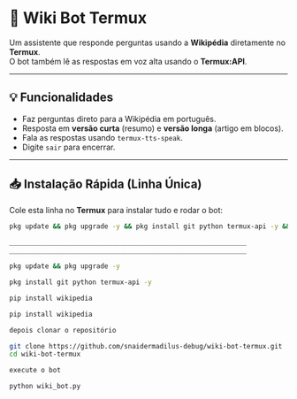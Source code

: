 # 🤖 Wiki Bot Termux

Um assistente que responde perguntas usando a **Wikipédia** diretamente no **Termux**.  
O bot também lê as respostas em voz alta usando o **Termux:API**.

---

## 💡 Funcionalidades

- Faz perguntas direto para a Wikipédia em português.  
- Resposta em **versão curta** (resumo) e **versão longa** (artigo em blocos).  
- Fala as respostas usando `termux-tts-speak`.  
- Digite `sair` para encerrar.

---

## 📥 Instalação Rápida (Linha Única)

Cole esta linha no **Termux** para instalar tudo e rodar o bot:

```bash
pkg update && pkg upgrade -y && pkg install git python termux-api -y && pip install wikipedia && git clone https://github.com/snaidermadilus-debug/wiki-bot-termux.git && cd wiki-bot-termux && python wiki_bot.py

____________________________________________________________
____________________________________________________________

pkg update && pkg upgrade -y

pkg install git python termux-api -y

pip install wikipedia

pip install wikipedia

depois clonar o repositório

git clone https://github.com/snaidermadilus-debug/wiki-bot-termux.git
cd wiki-bot-termux

execute o bot

python wiki_bot.py

